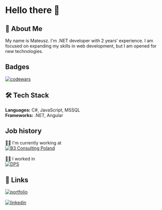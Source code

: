 # Hello there 🤖
## 🚀 About Me
My name is Mateusz. I'm .NET developer with 2 years’ experience. I am focused on expanding my skills in web development, but I am opened for new technologies.
## Badges
[![codewars](https://www.codewars.com/users/zerq98/badges/large)](https://www.codewars.com/users/zerq98)
## 🛠 Tech Stack
**Languages:** C#, JavaScript, MSSQL <br>
**Frameworks:** .NET, Angular
## Job history
👩‍💻 I'm currently working at <br> [![B3 Consulting Poland](https://img.shields.io/badge/-B3%20Consulting%20Poland%20-blue)](https://www.b3.se/pl) <br><br>
👩‍💻 I worked in <br> [![DPS](https://img.shields.io/badge/-DPS%20Software%20-blue)](https://www.dps-software.pl) <br>
## 🔗 Links
[![portfolio](https://img.shields.io/badge/My--page-zerq.ovh-brightgreen?style=for-the-badge&logo=ko-fi&logoColor=brightgreen)](https://zerq.ovh)<br><br>
[![linkedin](https://img.shields.io/badge/linkedin-0A66C2?style=for-the-badge&logo=linkedin&logoColor=white)](https://www.linkedin.com/)
